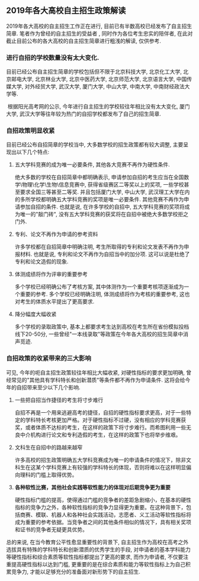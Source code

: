 ## 2019年各大高校自主招生政策解读

 2019年各大高校的自主招生工作正在进行, 目前已有半数高校已经发布了自主招生简章. 笔者作为曾经的自主招生的受益者 , 同时作为各位考生忠实的陪伴者, 在此对截止目前公布的各大高校的自主招生简章进行粗浅的解读, 仅供参考.

### 进行自招的学校数量没有太大变化. 

目前已经公布自主招生简章的学校包括但不限于北京科技大学, 北京化工大学, 北京邮电大学, 北京林业大学, 北京中医药大学, 北京师范大学, 北京语言大学, 中国传媒大学, 对外经贸大学, 武汉大学, 厦门大学, 中山大学, 中南大学, 中南财经政法大学等.  

​	根据阳光高考网的公示, 今年进行自主招生的学校较往年相比没有太大变化, 厦门大学, 武汉大学等往年较为热门的自招学校都发布了自己的招生简章. 

### 自招政策明显收紧

目前已经公布自招简章的学校当中, 大多数学校的招生政策都有较大调整, 主要呈现出以下几个特点:

1. 五大学科竞赛的成为唯一必要条件, 其他各大竞赛不再作为硬性条件. 

   绝大多数的学校在自招简章中都明确表示, 申请参加自招的考生应当在全国数学\物理\化学\生物\信息竞赛中, 获得省级赛区二等奖以上的奖项, 一些学校甚至要求全国三等甚至二等奖. 并且包括厦门大学, 中山大学, 武汉理工大学在内的多所学校都明确五大学科竞赛的奖项是唯一必要条件. 其他竞赛不再作为申请参加自招的条件. 也就是说, 在许多学校的自招中, 五大学科竞赛的奖项将成为唯一的"敲门砖", 没有五大学科竞赛的获奖将在自招中被绝大多数学校拒之门外. 

2. 专利、论文不再作为申请的参考资料

   许多学校都在自招简章中明确注明, 考生所取得的专利和论文发表不再作为申报材料. 也就是说, 专利和论文不再作为自招当中的加分项. 这可以说是杜绝了专利和论文造假的现象. 

3. 体测成绩将作为评审的重要参考

   多个学校已经明确公布了考核方案, 其中体测作为一个重要考核项逐渐成为一个重要的参考. 多个学校已经明确注明, 体测成绩将作为考核的重要参考, 这也对考生的体质水平提出了更高要求. 

4. 降分幅度大幅收紧

   多个学校的录取政策中, 基本上都要求考生达到高校在考生所在省份模拟投档线下20-50分, 一些曾经"一本线录取"等政策在今年各大高校的招生简章中消声觅迹. 

### 自招政策的收紧带来的三大影响

可见, 今年的呃自主招生政策较往年相比大幅收紧, 对硬性指标的要求更加明确, 曾经常见的"其他具有学科特长和创新潜质"等条件都不再作为申请条件. 这将会给今年的自招带来至少以下几个影响. 

1. 一些把自招当作捷径的考生将寸步难行

   自招不再是一个用来逃避高考的捷径，自招的硬性指标要求更高，对于一些特定的学科特长考核更加严格。对于硬性指标不过硬，没有相应的学科竞赛获奖，或者体质不达标的考生，在这样的政策下将寸步难行。而希图利用一些无良中介机构进行论文和专利造假的考生，在这样的政策下也将举步维艰。

2. 文科生在自招中的路越来越窄

   许多高校的招生政策明确五大学科竞赛成为唯一的申请条件的情况下，除非文科生在这某个学科竞赛上有较强的学科特长的体现，否则将难以在这样明显偏向理科的门槛上取得优势。

3. **各种软性比赛，其他社会实践等软性能力的体现对后期竞争更为重要**

   硬性指标门槛的提高，使得通过门槛的竞争者的差距急剧缩小，在基本的硬性指标的竞争力之外，各种软性指标的竞争力显得更为重要。在这种背景下，包括商赛、模联、机器人和各种社会实践活动，志愿者、义工活动等软性指标将成为重要的参考依据。当竞争者之间的其他条件相似的情况下，具有相关奖项和证书的竞争者无疑更具优势。





总的来说, 在当今教育公平性愈显重要性的背景下, 自主招生作为高校在高考之外选拔具有特殊的学科特长和创新潜质的优秀学生的手段, 对申请者的基本学科能力等硬性指标和综合素质等软性指标都提出了更高的要求, 而作为申请者, 不仅要注重提高硬性指标以达到门槛, 更重要的是在综合素质和能力等软性指标上为自己积累竞争力, 才能以足够充分的准备面对新形势下的自主招生. 

